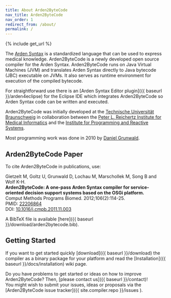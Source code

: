 ```yaml
---
title: About Arden2ByteCode
nav_title: Arden2ByteCode
nav_order: 1
redirect_from: /about/
permalink: /
---
```

{% include get_url %}

The [Arden Syntax](https://en.wikipedia.org/wiki/Arden_syntax) is a standardized language that can be used to express medical knowledge.
Arden2ByteCode is a newly developed open source compiler for the Arden Syntax. Arden2ByteCode runs on Java Virtual Machines (JVM) and translates Arden Syntax directly to Java bytecode (JBC) executable on JVMs. It also serves as runtime environment for execution of the compiled bytecode.

For straightforward use there is an [Arden Syntax Editor plugin]({{ baseurl }}/arden4eclipse) for the Eclipse IDE which integrates Arden2ByteCode so Arden Syntax code can be written and executed.

Arden2ByteCode was initially developed at the [Technische Universität Braunschweig](https://www.tu-braunschweig.de/) in collaboration between the [Peter L. Reichertz Institute for Medical Informatics](https://plri.de/en/forschung/projekte/arden2bytecode) and the [Institute for Programming and Reactive Systems](https://www.ips.cs.tu-bs.de/).

Most programming work was done in 2010 by [Daniel Grunwald](https://github.com/dgrunwald).


## Arden2ByteCode Paper
To cite Arden2ByteCode in publications, use:

Gietzelt M, Goltz U, Grunwald D, Lochau M, Marschollek M, Song B and Wolf K-H.  
**Arden2ByteCode: A one-pass Arden Syntax compiler for service-oriented decision support systems based on the OSGi platform.**  
Comput Methods Programs Biomed. 2012;106(2):114-25.  
PMID: [22206864](https://www.ncbi.nlm.nih.gov/pubmed/22206864)  
DOI: [10.1016/j.cmpb.2011.11.003](https://dx.doi.org/10.1016/j.cmpb.2011.11.003)

A BibTeX file is available [here]({{ baseurl }}/download/arden2bytecode.bib).


## Getting Started
If you want to get started quickly [download]({{ baseurl }}/download) the compiler as a binary package for your platform and read the [Installation]({{ baseurl }}/docs/installation) wiki page.

Do you have problems to get started or ideas on how to improve Arden2ByteCode? Then, [please contact us]({{ baseurl }}/contact)!   
You might wish to submit your issues, ideas or proposals via the [Arden2ByteCode issue tracker]({{ site.compiler.repo }}/issues ).
